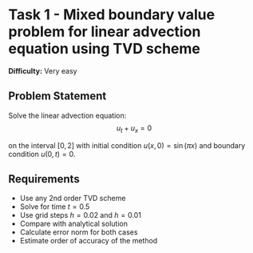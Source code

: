 # Task 1 - Mixed boundary value problem for linear advection equation using TVD scheme

**Difficulty:** Very easy

## Problem Statement

Solve the linear advection equation:
$$u_t + u_x = 0$$

on the interval $[0,2]$ with initial condition $u(x,0) = \sin(\pi x)$ and boundary condition $u(0,t) = 0$.

## Requirements

- Use any 2nd order TVD scheme
- Solve for time $t = 0.5$
- Use grid steps $h = 0.02$ and $h = 0.01$
- Compare with analytical solution
- Calculate error norm for both cases
- Estimate order of accuracy of the method

